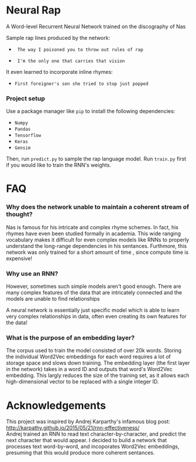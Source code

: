 # Neural Rap
A Word-level Recurrent Neural Network trained on the discography of Nas

Sample rap lines produced by the network:

* ` The way I poisoned you to throw out rules of rap`

* ` I'm the only one that carries that vision`

It even learned to incorporate inline rhymes:

* `First foreigner's son she tried to stop just popped`

### Project setup
Use a package manager like `pip` to install the following dependencies:
* `Numpy`<br />
* `Pandas`<br />
* `Tensorflow`<br />
* `Keras`<br />
* `Gensim`<br />

Then, run `predict.py` to sample the rap language model. Run `train.py` first if you would like to train the RNN's weights.

# FAQ

### Why does the network unable to maintain a coherent stream of thought?
Nas is famous for his intricate and complex rhyme schemes. In fact, his rhymes  have even been studied formally in academia. This wide ranging vocabulary makes it difficult for even complex models like RNNs to properly understand the long-range dependencies in his sentances.
Furthmore, this network was only trained for a short amount of time , since compute time is expensive!

### Why use an RNN?
However, sometimes such simple models aren't good enough. There are many complex features of the data that are intricately connected and the models are unable to find relationships

A neural network is essentially just specific model which is able to learn very complex relationships in data, often even creating its own features for the data!

### What is the purpose of an embedding layer?
The corpus used to train the model consisted of over 20k words. Storing the individual Word2Vec embeddings for each word requires a lot of storage space and slows down training.
The embedding layer (the first layer in the network) takes in a word ID and outputs that word's Word2Vec embedding. This largly reduces the size of the training set, as it allows each high-dimensional vector to be replaced with a single integer ID.

# Acknowledgements
This project was inspired by Andrej Karparthy's infamous blog post: http://karpathy.github.io/2015/05/21/rnn-effectiveness/ <br>
Andrej trained an RNN to read text character-by-character, and predict the next character that would appear. I decided to build a network that processes text word-by-word, and incoporates Word2Vec embeddings, presuming that this would produce more coherent sentances.
